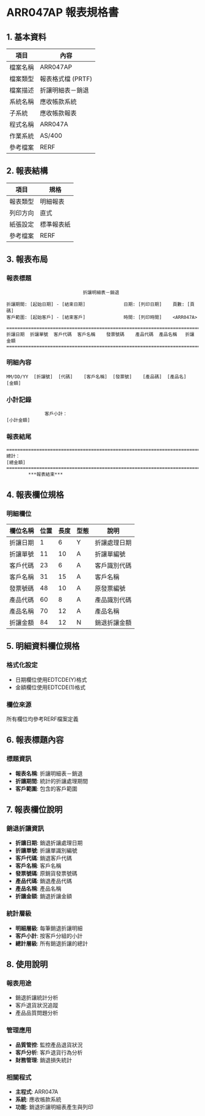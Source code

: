 # ARR047AP 報表規格書

## 1. 基本資料

| 項目 | 內容 |
|------|------|
| 檔案名稱 | ARR047AP |
| 檔案類型 | 報表格式檔 (PRTF) |
| 檔案描述 | 折讓明細表－銷退 |
| 系統名稱 | 應收帳款系統 |
| 子系統 | 應收帳款報表 |
| 程式名稱 | ARR047A |
| 作業系統 | AS/400 |
| 參考檔案 | RERF |

## 2. 報表結構

| 項目 | 規格 |
|------|------|
| 報表類型 | 明細報表 |
| 列印方向 | 直式 |
| 紙張設定 | 標準報表紙 |
| 參考檔案 | RERF |

## 3. 報表布局

### 報表標題
```
                            折讓明細表－銷退
                    
折讓期間: [起始日期] - [結束日期]              日期: [列印日期]    頁數: [頁碼]
客戶範圍: [起始客戶] - [結束客戶]              時間: [列印時間]    <ARR047A>

================================================================================
折讓日期  折讓單號  客戶代碼  客戶名稱    發票號碼    產品代碼  產品名稱   折讓金額
================================================================================
```

### 明細內容
```
MM/DD/YY  [折讓號]  [代碼]    [客戶名稱]  [發票號]    [產品碼]  [產品名]   [金額]
```

### 小計記錄
```
              客戶小計：                                                    [小計金額]
```

### 報表結尾
```
================================================================================
總計：                                                                    [總金額]
================================================================================
        ***報表結束***
```

## 4. 報表欄位規格

### 明細欄位

| 欄位名稱 | 位置 | 長度 | 型態 | 說明 |
|----------|------|------|------|------|
| 折讓日期 | 1 | 6 | Y | 折讓處理日期 |
| 折讓單號 | 11 | 10 | A | 折讓單編號 |
| 客戶代碼 | 23 | 6 | A | 客戶識別代碼 |
| 客戶名稱 | 31 | 15 | A | 客戶名稱 |
| 發票號碼 | 48 | 10 | A | 原發票編號 |
| 產品代碼 | 60 | 8 | A | 產品識別代碼 |
| 產品名稱 | 70 | 12 | A | 產品名稱 |
| 折讓金額 | 84 | 12 | N | 銷退折讓金額 |

## 5. 明細資料欄位規格

### 格式化設定
- 日期欄位使用EDTCDE(Y)格式
- 金額欄位使用EDTCDE(1)格式

### 欄位來源
所有欄位均參考RERF檔案定義

## 6. 報表標題內容

### 標題資訊
- **報表名稱**: 折讓明細表－銷退
- **折讓期間**: 統計的折讓處理期間
- **客戶範圍**: 包含的客戶範圍

## 7. 報表欄位說明

### 銷退折讓資訊
- **折讓日期**: 銷退折讓處理日期
- **折讓單號**: 折讓單識別編號
- **客戶代碼**: 銷退客戶代碼
- **客戶名稱**: 客戶名稱
- **發票號碼**: 原銷貨發票號碼
- **產品代碼**: 銷退產品代碼
- **產品名稱**: 產品名稱
- **折讓金額**: 銷退折讓金額

### 統計層級
- **明細層級**: 每筆銷退折讓明細
- **客戶小計**: 按客戶分組的小計
- **總計層級**: 所有銷退折讓的總計

## 8. 使用說明

### 報表用途
- 銷退折讓統計分析
- 客戶退貨狀況追蹤
- 產品品質問題分析

### 管理應用
- **品質管控**: 監控產品退貨狀況
- **客戶分析**: 客戶退貨行為分析
- **財務管理**: 銷退損失統計

### 相關程式
- **主程式**: ARR047A
- **系統**: 應收帳款系統
- **功能**: 銷退折讓明細表產生與列印 